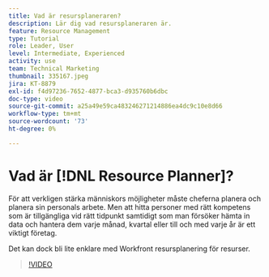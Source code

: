 ```yaml
---
title: Vad är resursplaneraren?
description: Lär dig vad resursplaneraren är.
feature: Resource Management
type: Tutorial
role: Leader, User
level: Intermediate, Experienced
activity: use
team: Technical Marketing
thumbnail: 335167.jpeg
jira: KT-8879
exl-id: f4d97236-7652-4877-bca3-d935760b6dbc
doc-type: video
source-git-commit: a25a49e59ca483246271214886ea4dc9c10e8d66
workflow-type: tm+mt
source-wordcount: '73'
ht-degree: 0%

---
```


# Vad är [!DNL Resource Planner]?

För att verkligen stärka människors möjligheter måste cheferna planera och planera sin personals arbete. Men att hitta personer med rätt kompetens som är tillgängliga vid rätt tidpunkt samtidigt som man försöker hämta in data och hantera dem varje månad, kvartal eller till och med varje år är ett viktigt företag.

Det kan dock bli lite enklare med Workfront resursplanering för resurser.


>[!VIDEO](https://video.tv.adobe.com/v/335167/?quality=12&learn=on)
